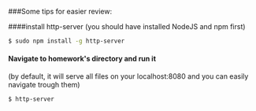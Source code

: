###Some tips for easier review:

####install http-server
(you should have installed NodeJS and npm first)

```bash
$ sudo npm install -g http-server
```

#### Navigate to homework's directory and run it
(by default, it will serve all files on your localhost:8080 and you can easily navigate trough them)

```bash
$ http-server
```

